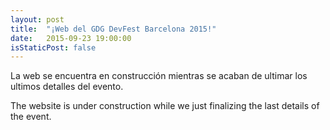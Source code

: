 ```yaml
---
layout: post
title:  "¡Web del GDG DevFest Barcelona 2015!"
date:   2015-09-23 19:00:00
isStaticPost: false
---
```


La web se encuentra en construcción mientras se acaban de ultimar los ultimos detalles del evento.

The website is under construction while we just finalizing the last details of the event.
